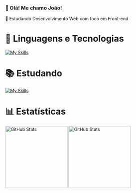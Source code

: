 ### 👋 Olá! Me chamo João!

🎯 Estudando Desenvolvimento Web com foco em Front-end


# 🚀 Linguagens e Tecnologias
[![My Skills](https://skillicons.dev/icons?i=html,css,js,python,java)](https://skillicons.dev)

# 📚 Estudando
[![My Skills](https://skillicons.dev/icons?i=react,typescript,nodejs,mysql)](https://skillicons.dev)

# 📊 Estatísticas
<p>
  <img 
    align="left" 
    alt="GitHub Stats" 
    height="200" 
    src="https://github-readme-stats.vercel.app/api?username=jvds-dev&bg_color=90,444c5355,00000055&text_color=ffffff&title_color=ffcc00&hide_border=true&card_width=100px&show_icons=true&icon_color=ffcc00&rank_icon=github&ring_color=ffcc00&include_all_commits=true" 
  />

<img 
      align="left" 
      alt="GitHub Stats" 
      height="200" 
      src="https://github-readme-stats.vercel.app/api/top-langs/?username=jvds-dev&layout=compact&bg_color=90,444c5355,00000055&text_color=ffffffff&title_color=ffcc00&hide_border=true&card_width=100px" 
  />
</p>


